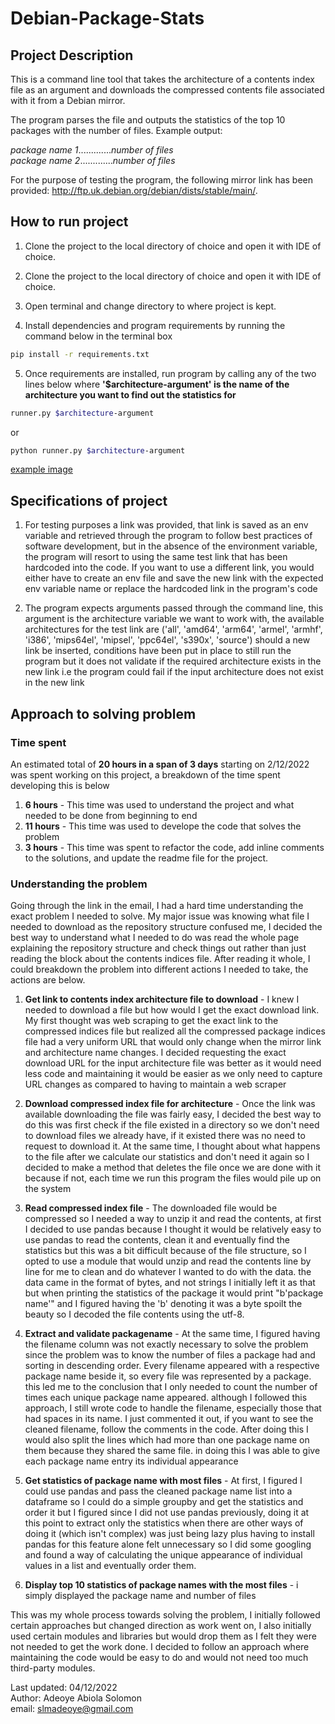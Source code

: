# Debian-Package-Stats

## Project Description

This is a command line tool that takes the architecture of a contents index file as an argument and downloads the 
compressed contents file associated with it from a Debian mirror.

The program parses the file and outputs the statistics of the top 10 packages with the number of files. Example output:

*package name 1*.............*number of files*  
*package name 2*.............*number of files*

For the purpose of testing the program, the following mirror link has been provided: http://ftp.uk.debian.org/debian/dists/stable/main/.

## How to run project

1. Clone the project to the local directory of choice and open it with IDE of choice.


2. Clone the project to the local directory of choice and open it with IDE of choice.


3. Open terminal and change directory to where project is kept.


4. Install dependencies and program requirements by running the command below in the terminal box
```bash
pip install -r requirements.txt
```

5. Once requirements are installed, run program by calling any of the two lines below where
**'$architecture-argument' is the name of the architecture you want to find out the statistics for**
```bash
runner.py $architecture-argument
```
or
```bash
python runner.py $architecture-argument
```

[example image](./example.png)

## Specifications of project

1. For testing purposes a link was provided, that link is saved as an env variable and retrieved through the program 
to follow best practices of software development, but in the absence of the environment variable, the program will 
resort to using the same test link that has been hardcoded into the code. If you want to use a different link, 
you would either have to create an env file and save the new link with the expected env variable name 
or replace the hardcoded link in the program's code


2. The program expects arguments passed through the command line, this argument is the architecture variable we want to 
work with, the available architectures for the test link are ('all', 'amd64', 'arm64', 'armel', 'armhf', 'i386', 
'mips64el', 'mipsel', 'ppc64el', 's390x', 'source') should a new link be inserted, conditions have been put in place to 
still run the program but it does not validate if the required architecture exists in the new link 
i.e the program could fail if the input architecture does not exist in the new link

## Approach to solving problem

### Time spent
An estimated total of **20 hours in a span of 3 days** starting on 2/12/2022 was spent working on this project, a 
breakdown of the time spent developing this is below

1. **6 hours** - This time was used to understand the project and what needed to be done from beginning to end
2. **11 hours** - This time was used to develope the code that solves the problem
3. **3 hours** - This time was spent to refactor the code, add inline comments to the solutions, and update the readme file
for the project.


### Understanding the problem

Going through the link in the email, I had a hard time understanding the exact problem I needed to solve. My major 
issue was knowing what file I needed to download as the repository structure confused me, I decided the best way to 
understand what I needed to do was read the whole page explaining the repository structure and check things out rather 
than just reading the block about the contents indices file. After reading it whole, I could breakdown the problem 
into different actions I needed to take, the actions are below.


1. **Get link to contents index architecture file to download** - I knew I needed to download a file but how would I 
get the exact download link. My first thought was web scraping to get the exact link to the compressed indices file but 
realized all the compressed package indices file had a very uniform URL that would only change when the mirror link and 
architecture name changes. I decided requesting the exact download URL for the input architecture file was better 
as it would need less code and maintaining it would be easier as we only need to capture URL changes 
as compared to having to maintain a web scraper


2. **Download compressed index file for architecture** - Once the link was available downloading the file was fairly 
easy, I decided the best way to do this was first check if the file existed in a directory so we don't need to download 
files we already have, if it existed there was no need to request to download it. At the same time, I thought about 
what happens to the file after we calculate our statistics and don't need it again so I decided to make a method 
that deletes the file once we are done with it because if not, each time we run this program the files would pile up on 
the system


3. **Read compressed index file** - The downloaded file would be compressed so I needed a way to unzip it and read the 
contents, at first I decided to use pandas because I thought it would be relatively easy to use pandas to read the 
contents, clean it and eventually find the statistics but this was a bit difficult because of the file structure, 
so I opted to use a module that would unzip and read the contents line by line for me to clean and do whatever I wanted 
to do with the data. the data came in the format of bytes, and not strings I initially left it as that but when 
printing the statistics of the package it would print "b'package name'" and I figured having the 'b' denoting it was a 
byte spoilt the beauty so I decoded the file contents using the utf-8.  


5. **Extract and validate packagename** - At the same time, I figured having the filename column was not exactly 
necessary to solve the problem since the problem was to know the number of files a package had and sorting in 
descending order. Every filename appeared with a respective package name beside it, so every file was represented by 
a package. this led me to the conclusion that I only needed to count the number of times each unique package name
appeared. although I followed this approach, I still wrote code to handle the filename, especially those that had 
spaces in its name. I just commented it out, if you want to see the cleaned filename, follow the comments in the code. 
After doing this I would also split the lines which had more than one package name on them because they shared the same 
file. in doing this I was able to give each package name entry its individual appearance


6. **Get statistics of package name with most files** - At first, I figured I could use pandas and pass the cleaned 
package name list into a dataframe so I could do a simple groupby and get the statistics and order it but I figured 
since I did not use pandas previously, doing it at this point to extract only the statistics when there are other ways 
of doing it (which isn't complex) was just being lazy plus having to install pandas for this feature alone felt 
unnecessary so I did some googling and found a way of calculating the unique appearance of individual values in a list 
and eventually order them.

   
7. **Display top 10 statistics of package names with the most files** -  i simply displayed the package name and 
number of files

   
This was my whole process towards solving the problem, I initially followed certain approaches but changed direction 
as work went on, I also initially used certain modules and libraries but would drop them as I felt they were not needed 
to get the work done. I decided to follow an approach where maintaining the code would be easy to do and would not need 
too much third-party modules.







Last updated: 04/12/2022  
Author: Adeoye Abiola Solomon  
email: slmadeoye@gmail.com  
